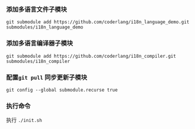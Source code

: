 ### 添加多语言文件子模块

```shell
git submodule add https://github.com/coderlang/i18n_language_demo.git submodules/i18n_language_demo
```

### 添加多语言编译器子模块

```shell
git submodule add https://github.com/coderlang/i18n_compiler.git submodules/i18n_compiler
```

### 配置```git pull``` 同步更新子模块
```shell
git config --global submodule.recurse true
```

### 执行命令

执行 ```./init.sh ```